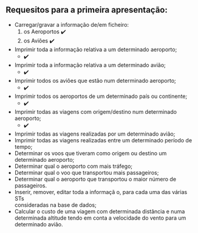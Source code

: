 ## Requesitos para a primeira apresentação:

- Carregar/gravar	a	informação de/em	ficheiro:
    1. os Aeroportos ✔️
    2. os Aviões ✔️
- Imprimir toda	a	informação	relativa	a	um	determinado	aeroporto;
    *  ✔️
- Imprimir	toda	a	informação	relativa	a	um	determinado	avião;
     *  ✔️
- Imprimir	todos	os	aviões	que	estão	num	determinado	aeroporto;
     *  ✔️
- Imprimir	todos	os	aeroportos de	um	determinado	país	ou	continente;
    *  ✔️
- Imprimir	 todas	 as	 viagens	 com	 origem/destino	 num	 determinado	
aeroporto;
    *  ✔️
- Imprimir	todas	as	viagens	realizadas	por	um	determinado	avião;
- Imprimir	 todas	 as	 viagens	 realizadas	 entre	 um	 determinado	 período	 de	
tempo;
- Determinar	os	voos	que	tiveram	como	origem	ou destino	um	determinado
aeroporto;
- Determinar	qual	o	aeroporto	com	mais	tráfego;
- Determinar	qual	o	voo	que	transportou	mais	passageiros;
- Determinar	 qual	 o	 aeroporto	 que	 transportou	 o	 maior	 número	 de	
passageiros.	
- Inserir,	 remover,	 editar	 toda	 a	informaçã o,	 para	 cada	 uma	 das	 várias	 STs	
consideradas	na	base	de	dados;
- Calcular	 o	 custo	 de	 uma	 viagem	 com	 determinada	 distância	 e	 numa	
determinada	 altitude	 tendo	 em	 conta	 a	 velocidade	 do	 vento	 para	 um	
determinado	avião.
